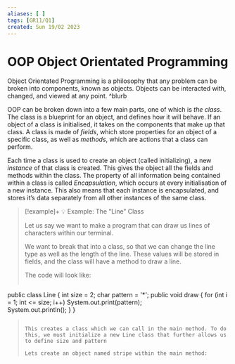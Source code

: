 ```yaml
---
aliases: [ ]
tags: [GR11/Q1]
created: Sun 19/02 2023
---
```

# OOP Object Orientated Programming
Object Orientated Programming is a philosophy that any problem can be broken into components, known as objects. Objects can be interacted with, changed, and viewed at any point. ^blurb

OOP can be broken down into a few main parts, one of which is *the class*. The class is a blueprint for an object, and defines how it will behave. If an object of a class is initialised, it takes on the components that make up that class. A class is made of *fields*, which store properties for an object of a specific class, as well as *methods*, which are actions that a class can perform. 

Each time a class is used to create an object (called initializing), a new *instance* of that class is created. This gives the object all the fields and methods within the class. The property of all information being contained within a class is called *Encapsulation*, which occurs at every initialisation of a new instance. This also means that each instance is encapsulated, and stores it’s data separately from all other instances of the same class. 

> [!example]+ :bulb: Example: The “Line” Class
> 
> Let us say we want to make a program that can draw us lines of characters within our terminal. 
> 
> We want to break that into a class, so that we can change the line type as well as the length of the line. These values will be stored in fields, and the class will have a method to draw a line. 
> 
> The code will look like:
> 
> ```java
​public class Line {
int size = 2;
char pattern = '*';
​public void draw {
  for (int i = 1; int <= size; i++)
  System.out.print(pattern);     
  System.out.println();
  }
} 
>```
>
> This creates a class which we can call in the main method. To do this, we must initialize a new Line class that further allows us to define size and pattern
> 
> Lets create an object named stripe within the main method:


